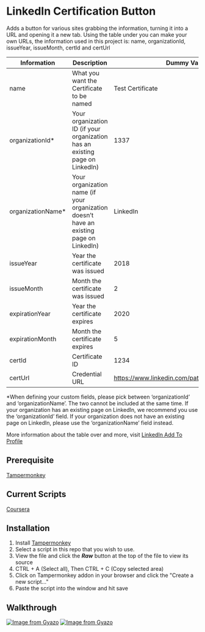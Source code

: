 # LinkedIn Certification Button

Adds a button for various sites grabbing the information, turning it into a URL and opening it a new tab.
Using the table under you can make your own URLs, the information used in this project is:
name, organizationId, issueYear, issueMonth, certId and certUrl

| **Information** |  **Description**|	**Dummy Value** |
|--|--|--|
| name | What you want the Certificate to be named | Test Certificate |  
|organizationId*|Your organization ID (if your organization has an existing page on LinkedIn)|1337|
| organizationName* | Your organization name (if your organization doesn’t have an existing page on LinkedIn) | LinkedIn |  
| issueYear | Year the certificate was issued | 2018 |  
| issueMonth | Month the certificate was issued | 2 |  
| expirationYear | Year the certificate expires | 2020 |  
| expirationMonth | Month the certificate expires | 5 |  
| certId | Certificate ID | 1234 |  
| certUrl | Credential URL | https://www.linkedin.com/path/to/certificate/1234 |  

 *When defining your custom fields, please pick between ‘organizationId’ and ‘organizationName’. The two cannot be included at the same time. If your organization has an existing page on LinkedIn, we recommend you use the ‘organizationId’ field. If your organization does not have an existing page on LinkedIn, please use the ‘organizationName’ field instead.

More information about the table over and more, visit [LinkedIn Add To Profile](https://addtoprofile.linkedin.com/)


## Prerequisite

[Tampermonkey](https://www.tampermonkey.net/)

## Current Scripts
[Coursera](https://github.com/MrPrecise/Linkedin-Certification-Button/blob/main/Scripts/Coursera.js)

## Installation

1.  Install  [Tampermonkey](https://tampermonkey.net/)
2.  Select a script in this repo that you wish to use. 
3. View the file and click the ***Raw*** button at the top of the file to view its source
4.  CTRL + A (Select all), Then CTRL + C (Copy selected area)
5.  Click on Tampermonkey addon in your browser and click the "Create a new script..."
6.  Paste the script into the window and hit save

## Walkthrough
[![Image from Gyazo](https://i.gyazo.com/656cb0bf432f7f9446dc2b5da8c0d3c5.gif)](https://gyazo.com/656cb0bf432f7f9446dc2b5da8c0d3c5)
[![Image from Gyazo](https://i.gyazo.com/4efa7ca1f24b9fe4c5f34dd7df645038.gif)](https://gyazo.com/4efa7ca1f24b9fe4c5f34dd7df645038)
